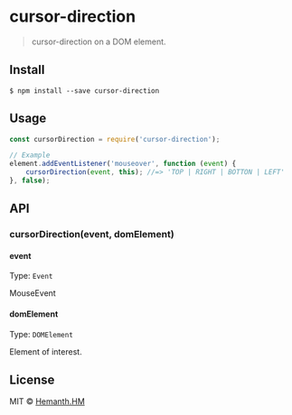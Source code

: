 # cursor-direction
> cursor-direction on a DOM element.


## Install

```
$ npm install --save cursor-direction
```


## Usage

```js
const cursorDirection = require('cursor-direction');

// Example
element.addEventListener('mouseover', function (event) {
    cursorDirection(event, this); //=> 'TOP | RIGHT | BOTTON | LEFT'
}, false);
```


## API

### cursorDirection(event, domElement)

#### event

Type: `Event`

MouseEvent

#### domElement

Type: `DOMElement`<br>

Element of interest.


## License

MIT © [Hemanth.HM](https://h3manth.com)
